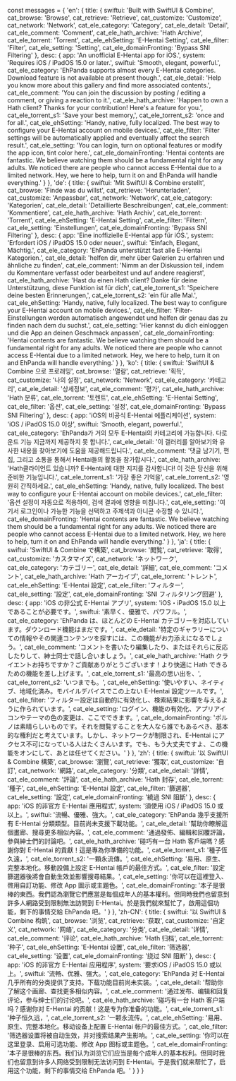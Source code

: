 const messages = {
    'en': {
        title: {
            swiftui: 'Built with SwiftUI & Combine',
            cat_browse: 'Browse',
            cat_retrieve: 'Retrieve',
            cat_customize: 'Customize',
            cat_network: 'Network',
            cat_ele_category: 'Category',
            cat_ele_detail: 'Detail',
            cat_ele_comment: 'Comment',
            cat_ele_hath_archive: 'Hath Archive',
            cat_ele_torrent: 'Torrent',
            cat_ele_ehSetting: 'E-Hentai Setting',
            cat_ele_filter: 'Filter',
            cat_ele_setting: 'Setting',
            cat_ele_domainFronting: 'Bypass SNI Filtering'
        },
        desc: {
            app: 'An unofficial E-Hentai app for iOS.',
            system: 'Requires iOS / iPadOS 15.0 or later.',
            swiftui: 'Smooth, elegant, powerful.',
            cat_ele_category: 'EhPanda supports almost every E-Hentai categories. Download feature is not available at present though.',
            cat_ele_detail: 'Help you know more about this gallery and find more associated contents.',
            cat_ele_comment: 'You can join the discussion by posting / editing a comment, or giving a reaction to it.',
            cat_ele_hath_archive: 'Happen to own a Hath client? Thanks for your contribution! Here\'s a feature for you.',
            cat_ele_torrent_s1: 'Save your best memory,',
            cat_ele_torrent_s2: 'once and for all.',
            cat_ele_ehSetting: 'Handy, native, fully localized. The best way to configure your E-Hentai account on mobile devices.',
            cat_ele_filter: 'Filter settings will be automatically applied and eventually affect the search result.',
            cat_ele_setting: 'You can login, turn on optional features or modify the app icon, tint color here.',
            cat_ele_domainFronting: 'Hentai contents are fantastic. We believe watching them should be a fundamental right for any adults. We noticed there are people who cannot access E-Hentai due to a limited network. Hey, we here to help, turn it on and EhPanda will handle everything.'
        }
    },
    'de': {
        title: {
            swiftui: 'Mit SwiftUI & Combine erstellt',
            cat_browse: 'Finde was du willst',
            cat_retrieve: 'Herunterladen',
            cat_customize: 'Anpassbar',
            cat_network: 'Network', <!-- Fallback -->
            cat_ele_category: 'Kategorien',
            cat_ele_detail: 'Detaillierte Beschreibungen',
            cat_ele_comment: 'Kommentiere',
            cat_ele_hath_archive: 'Hath Archiv',
            cat_ele_torrent: 'Torrent',
            cat_ele_ehSetting: 'E-Hentai Setting', <!-- Fallback -->
            cat_ele_filter: 'Filtern',
            cat_ele_setting: 'Einstellungen',
            cat_ele_domainFronting: 'Bypass SNI Filtering' <!-- Fallback -->
        },
        desc: {
            app: 'Eine inoffizielle E-Hentai app für iOS.',
            system: 'Erfordert iOS / iPadOS 15.0 oder neuer.',
            swiftui: 'Einfach, Elegant, Mächtig.',
            cat_ele_category: 'EhPanda unterstützt fast alle E-Hentai Kategorien.',
            cat_ele_detail: 'helfen dir, mehr über Galerien zu erfahren und ähnliche zu finden',
            cat_ele_comment: 'Nimm an der Diskussion teil, indem du Kommentare verfasst oder bearbeitest und auf andere reagierst',
            cat_ele_hath_archive: 'Hast du einen Hath client? Danke für deine Unterstützung, diese Funktion ist für dich',
            cat_ele_torrent_s1: 'Speichere deine besten Erinnerungen,',
            cat_ele_torrent_s2: 'ein für alle Mal.',
            cat_ele_ehSetting: 'Handy, native, fully localized. The best way to configure your E-Hentai account on mobile devices.', <!-- Fallback -->
            cat_ele_filter: 'Filter-Einstellungen werden automatisch angewendet und helfen dir genau das zu finden nach dem du suchst.',
            cat_ele_setting: 'Hier kannst du dich einloggen und die App an deinen Geschmack anpassen',
            cat_ele_domainFronting: 'Hentai contents are fantastic. We believe watching them should be a fundamental right for any adults. We noticed there are people who cannot access E-Hentai due to a limited network. Hey, we here to help, turn it on and EhPanda will handle everything.' <!-- Fallback -->
         }
    },
    'ko': {
        title: {
            swiftui: 'SwiftUI & Combine 으로 프로래밍',
            cat_browse: '열람',
            cat_retrieve: '획득',
            cat_customize: '나의 설정',
            cat_network: 'Network', <!-- Fallback -->
            cat_ele_category: '카테고리',
            cat_ele_detail: '상세정보',
            cat_ele_comment: '평가',
            cat_ele_hath_archive: 'Hath 분류',
            cat_ele_torrent: '토렌트',
            cat_ele_ehSetting: 'E-Hentai Setting', <!-- Fallback -->
            cat_ele_filter: '옵션',
            cat_ele_setting: '설정',
            cat_ele_domainFronting: 'Bypass SNI Filtering' <!-- Fallback -->
        },
        desc: {
            app: 'iOS의 비공식 E-Hentai 에플리케이션',
            system: 'iOS / iPadOS 15.0 이상',
            swiftui: 'Smooth, elegant, powerful.',
            cat_ele_category: 'EhPanda가 거의 모두 E-Hentai의 카테고리에 가능합니다. 다로운드 기능 지금까지 제공하지 못 합니다.',
            cat_ele_detail: '이 갤러리를 알아보기와 유사한 내용을 찾아보기에 도움을 제공해드립니다.',
            cat_ele_comment: '댓글 남기기, 편집, 그리고 소통을 통해서 Hentai들의 활동을 참가합시다.',
            cat_ele_hath_archive: 'Hath클라이언트 있습니까? E-Hentai에 대한 지지를 감사합니다! 이 것은 당신을 위해 준비한 기능입니다.',
            cat_ele_torrent_s1: '가장 좋은 기억을',
            cat_ele_torrent_s2: '영원히 간직하세요.',
            cat_ele_ehSetting: 'Handy, native, fully localized. The best way to configure your E-Hentai account on mobile devices.', <!-- Fallback -->
            cat_ele_filter: '옵션 설정이 자동으로 적용하여, 검색 결과에 영향을 미칩니다.',
            cat_ele_setting: '여기서 로그인이나 가능한 기능을 선택하고 주제색과 아니콘 수정할 수 있니다.',
            cat_ele_domainFronting: 'Hentai contents are fantastic. We believe watching them should be a fundamental right for any adults. We noticed there are people who cannot access E-Hentai due to a limited network. Hey, we here to help, turn it on and EhPanda will handle everything.' <!-- Fallback -->
        }
    },
    'ja': {
        title: {
            swiftui: 'SwiftUI & Combine で構築',
            cat_browse: '閲覧',
            cat_retrieve: '取得',
            cat_customize: 'カスタマイズ',
            cat_network: 'ネットワーク',
            cat_ele_category: 'カテゴリー',
            cat_ele_detail: '詳細',
            cat_ele_comment: 'コメント',
            cat_ele_hath_archive: 'Hath アーカイブ',
            cat_ele_torrent: 'トレント',
            cat_ele_ehSetting: 'E-Hentai 設定',
            cat_ele_filter: 'フィルター',
            cat_ele_setting: '設定',
            cat_ele_domainFronting: 'SNI フィルタリング回避'
        },
        desc: {
            app: 'iOS の非公式 E-Hentai アプリ',
            system: 'iOS・iPadOS 15.0 以上であることが必要です。',
            swiftui: '素早く、優雅で、パワフル。',
            cat_ele_category: 'EhPanda は、ほとんどの E-Hentai カテゴリーを対応しています。ダウンロード機能はまだです。',
            cat_ele_detail: '特定のギャラリーについての情報やその関連コンテンツを探すには、この機能がお力添えになるでしょう。',
            cat_ele_comment: 'コメントを書いたり編集したり、またはそれらに反応したりして、紳士同士で話し合いましょう。',
            cat_ele_hath_archive: 'Hath クライエントお持ちですか？ご貢献ありがとうございます！より快適に Hath できるための機能を差し上げます。',
            cat_ele_torrent_s1: '最高の思い出を、',
            cat_ele_torrent_s2: 'いつまでも。',
            cat_ele_ehSetting: '使いやすい、ネイティブ、地域化済み。モバイルデバイスでこの上ない E-Hentai 設定ツールです。',
            cat_ele_filter: 'フィルター設定は自動的に有効化し、検索結果に影響を与えるように作られています。',
            cat_ele_setting: 'ログイン、機能の有効化、アプリアイコンやテーマの色の変更は、ここでできます。',
            cat_ele_domainFronting: 'ポルノは素晴らしいものです。それを閲覧することを大人なら誰でもあるべき、基本的な権利だと考えています。しかし、ネットワークが制限され、E-Hentai にアクセス不可になっている人はたくさんいます。でも、もう大丈夫ですよ、この機能をオンにして、あとは任せてください。'
        }
    },
    'zh': {
        title: {
            swiftui: '以 SwiftUI & Combine 構築',
            cat_browse: '瀏覽',
            cat_retrieve: '獲取',
            cat_customize: '自訂',
            cat_network: '網路',
            cat_ele_category: '分類',
            cat_ele_detail: '詳情',
            cat_ele_comment: '評論',
            cat_ele_hath_archive: 'Hath 封存',
            cat_ele_torrent: '種子',
            cat_ele_ehSetting: 'E-Hentai 設定',
            cat_ele_filter: '篩選器',
            cat_ele_setting: '設定',
            cat_ele_domainFronting: '繞過 SNI 阻斷'
        },
        desc: {
            app: 'iOS 的非官方 E-Hentai 應用程式',
            system: '須使用 iOS / iPadOS 15.0 或以上。',
            swiftui: '流暢、優雅、強大。',
            cat_ele_category: 'EhPanda 幾乎支援所有 E-Hentai 分類類型。目前尚未支援下載功能。',
            cat_ele_detail: '幫助你瞭解這個畫廊、搜尋更多相似內容。',
            cat_ele_comment: '通過發佈、編輯和回覆評論，參與紳士們的討論吧。',
            cat_ele_hath_archive: '碰巧有一台 Hath 客戶端嗎？感謝你對 E-Hentai 的貢獻！這是專為你準備的功能。',
            cat_ele_torrent_s1: '種子恆久遠，',
            cat_ele_torrent_s2: '一顆永流傳。',
            cat_ele_ehSetting: '易用、原生、完整本地化。移動設備上設定 E-Hentai 帳戶的最佳方式。',
            cat_ele_filter: '設定篩選器後將會自動生效並影響搜尋結果。',
            cat_ele_setting: '你可以在這裡登入、啓用自訂功能、修改 App 圖示或主題色。',
            cat_ele_domainFronting: '本子是很棒的東西。我們認為瀏覽它們應當是每個成年人的基本權利。但同時我們也留意到許多人網路受到限制無法訪問到 E-Hentai。於是我們就來幫忙了，啟用這個功能，剩下的事情交給 EhPanda 吧。'
        }
    },
    'zh-CN': {
        title: {
            swiftui: '以 SwiftUI & Combine 构筑',
            cat_browse: '浏览',
            cat_retrieve: '获取',
            cat_customize: '自定义',
            cat_network: '网络',
            cat_ele_category: '分类',
            cat_ele_detail: '详情',
            cat_ele_comment: '评论',
            cat_ele_hath_archive: 'Hath 归档',
            cat_ele_torrent: '种子',
            cat_ele_ehSetting: 'E-Hentai 设置',
            cat_ele_filter: '筛选器',
            cat_ele_setting: '设置',
            cat_ele_domainFronting: '绕过 SNI 阻断'
        },
        desc: {
            app: 'iOS 的非官方 E-Hentai 应用程序',
            system: '要求iOS / iPadOS 15.0 或以上。',
            swiftui: '流畅、优雅、强大。',
            cat_ele_category: 'EhPanda 对 E-Hentai 几乎所有的分类提供了支持。下载功能目前尚未实装。',
            cat_ele_detail: '帮助你了解这个画廊、查找更多相似内容。',
            cat_ele_comment: '通过发布、编辑和回复评论，参与绅士们的讨论吧。',
            cat_ele_hath_archive: '碰巧有一台 Hath 客户端吗？感谢你对 E-Hentai 的贡献！这是专为你准备的功能。',
            cat_ele_torrent_s1: '种子恒久远，',
            cat_ele_torrent_s2: '一颗永流传。',
            cat_ele_ehSetting: '易用、原生、完整本地化。移动设备上配置 E-Hentai 帐户的最佳方式。',
            cat_ele_filter: '筛选器设置将被自动生效，并对搜索结果产生影响。',
            cat_ele_setting: '你可以在这里登录、启用可选功能、修改 App 图标或主题色。',
            cat_ele_domainFronting: '本子是很棒的东西。我们认为浏览它们应当是每个成年人的基本权利。但同时我们也留意到许多人网络受到限制无法访问到 E-Hentai。于是我们就来帮忙了，启用这个功能，剩下的事情交给 EhPanda 吧。'
        }
    }
}